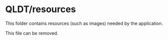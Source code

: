 # QLDT/resources

This folder contains resources (such as images) needed by the application. 

This file can be removed.
